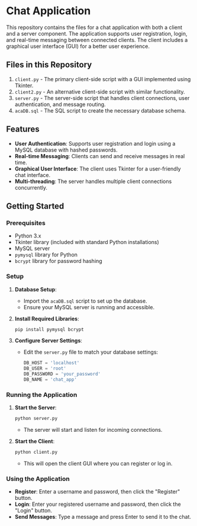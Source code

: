 
# Chat Application

This repository contains the files for a chat application with both a client and a server component. The application supports user registration, login, and real-time messaging between connected clients. The client includes a graphical user interface (GUI) for a better user experience.

## Files in this Repository

1. `client.py` - The primary client-side script with a GUI implemented using Tkinter.
2. `client2.py` - An alternative client-side script with similar functionality.
3. `server.py` - The server-side script that handles client connections, user authentication, and message routing.
4. `acaDB.sql` - The SQL script to create the necessary database schema.

## Features

- **User Authentication**: Supports user registration and login using a MySQL database with hashed passwords.
- **Real-time Messaging**: Clients can send and receive messages in real time.
- **Graphical User Interface**: The client uses Tkinter for a user-friendly chat interface.
- **Multi-threading**: The server handles multiple client connections concurrently.

## Getting Started

### Prerequisites

- Python 3.x
- Tkinter library (included with standard Python installations)
- MySQL server
- `pymysql` library for Python
- `bcrypt` library for password hashing

### Setup

1. **Database Setup**:
   - Import the `acaDB.sql` script to set up the database.
   - Ensure your MySQL server is running and accessible.

2. **Install Required Libraries**:
   ```sh
   pip install pymysql bcrypt
   ```

3. **Configure Server Settings**:
   - Edit the `server.py` file to match your database settings:
     ```python
     DB_HOST = 'localhost'
     DB_USER = 'root'
     DB_PASSWORD = 'your_password'
     DB_NAME = 'chat_app'
     ```

### Running the Application

1. **Start the Server**:
   ```sh
   python server.py
   ```
   - The server will start and listen for incoming connections.

2. **Start the Client**:
   ```sh
   python client.py
   ```
   - This will open the client GUI where you can register or log in.

### Using the Application

- **Register**: Enter a username and password, then click the "Register" button.
- **Login**: Enter your registered username and password, then click the "Login" button.
- **Send Messages**: Type a message and press Enter to send it to the chat.
